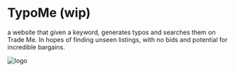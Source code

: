 # TypoMe (wip)
a website that given a keyword, generates typos and searches them on Trade Me. In
hopes of finding unseen listings, with no bids and potential for incredible bargains.

![logo](https://github.com/omninom/TypoMe/assets/40103480/ebdc5925-9a3e-4b81-a2e0-adecc98b4011)
